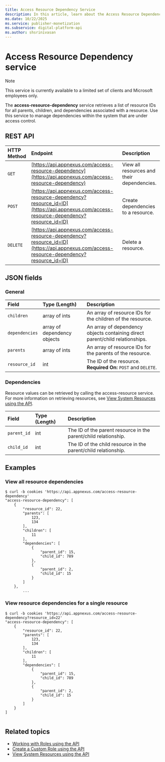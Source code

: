 ```yaml
---
title: Access Resource Dependency Service
description: In this article, learn about the Access Resource Dependency service, their JSON fields, and REST API with thorough examples.
ms.date: 10/22/2025
ms.service: publisher-monetization
ms.subservice: digital-platform-api
ms.author: shsrinivasan
---
```


# Access Resource Dependency service

> [!NOTE]
> This service is currently available to a limited set of clients and Microsoft employees only.

The **access-resource-dependency** service retrieves a list of resource IDs for all parents, children, and dependencies associated with a resource. Use this service to manage dependencies within the system that are under access control.

## REST API

| HTTP Method | Endpoint | Description |
|:---|:---|:---|
| `GET` | [https://api.appnexus.com/access-resource-dependency](https://api.appnexus.com/access-resource-dependency) | View all resources and their dependencies. |
| `POST` | [https://api.appnexus.com/access-resource-dependency?resource_id=ID](https://api.appnexus.com/access-resource-dependency?resource_id=ID) | Create dependencies to a resource. |
| `DELETE` | [https://api.appnexus.com/access-resource-dependency?resource_id=ID](https://api.appnexus.com/access-resource-dependency?resource_id=ID) | Delete a resource. |

## JSON fields

### General

| Field | Type (Length) | Description |
|:---|:---|:---|
| `children` | array of ints | An array of resource IDs for the children of the resource. |
| `dependencies` | array of dependency objects | An array of dependency objects containing direct parent/child relationships. |
| `parents` | array of ints | An array of resource IDs for the parents of the resource. |
| `resource_id` | int | The ID of the resource.<br>**Required On:** `POST` and `DELETE`. |

### Dependencies

Resource values can be retrieved by calling the access-resource service. For more information on retrieving resources, see [View System Resources using the API](view-system-resources-using-the-api.md).

| Field | Type (Length) | Description |
|:---|:---|:---|
| `parent_id` | int | The ID of the parent resource in the parent/child relationship. |
| `child_id` | int | The ID of the child resource in the parent/child relationship. |

## Examples

### View all resource dependencies

```
$ curl -b cookies 'https://api.appnexus.com/access-resource-dependency'
"access-resource-dependency": [
    {
        "resource_id": 22,
        "parents": [
            123,
            134
        ],
        "children": [
            11
        ],
        "dependencies": [
            {
                "parent_id": 15,
                "child_id": 789
            },
            {
                "parent_id": 2,
                "child_id": 15
            }
        ]
    },
        ...
```

### View resource dependencies for a single resource

```
$ curl -b cookies 'https://api.appnexus.com/access-resource-dependency?resource_id=22'
"access-resource-dependency": [
    {
        "resource_id": 22,
        "parents": [
            123,
            134
        ],
        "children": [
            11
        ],
        "dependencies": [
            {
                "parent_id": 15,
                "child_id": 789
            },
            {
                "parent_id": 2,
                "child_id": 15
            }
        ]
    }
]
 
```

## Related topics

- [Working with Roles using the API](working-with-roles-using-the-api.md)
- [Create a Custom Role using the API](create-a-custom-role-using-the-api.md)
- [View System Resources using the API](view-system-resources-using-the-api.md)
